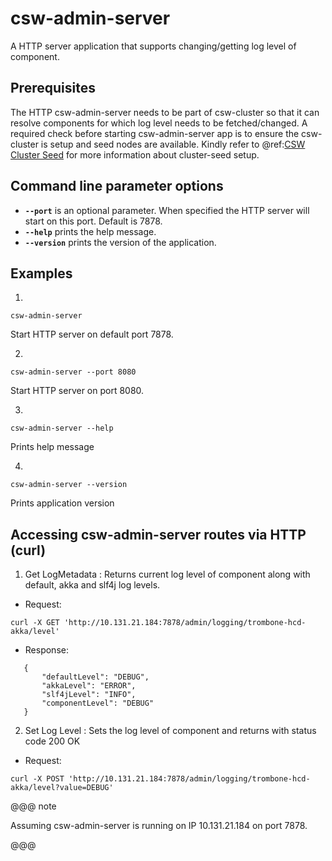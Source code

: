 # csw-admin-server

A HTTP server application that supports changing/getting log level of component. 

## Prerequisites

The HTTP csw-admin-server needs to be part of csw-cluster so that it can resolve components for which log level needs to be fetched/changed.
A required check before starting csw-admin-server app is to ensure the csw-cluster is setup and seed nodes are available.
Kindly refer to @ref:[CSW Cluster Seed](../apps/cswclusterseed.md) for more information about cluster-seed setup.

## Command line parameter options

* **`--port`** is an optional parameter. When specified the HTTP server will start on this port. Default is 7878.
* **`--help`** prints the help message.
* **`--version`** prints the version of the application.

## Examples

1. 
```
csw-admin-server
```  
Start HTTP server on default port 7878.
 
2. 
```
csw-admin-server --port 8080
```  
Start HTTP server on port 8080.

3. 
```
csw-admin-server --help
```  
Prints help message

4. 
```
csw-admin-server --version
```    
Prints application version


 ## Accessing csw-admin-server routes via HTTP (curl)
 
 
1. Get LogMetadata : Returns current log level of component along with default, akka and slf4j log levels.
 
 * Request:
 ```
 curl -X GET 'http://10.131.21.184:7878/admin/logging/trombone-hcd-akka/level'
 ```
 
 * Response:
 ```
    {
        "defaultLevel": "DEBUG",
        "akkaLevel": "ERROR",
        "slf4jLevel": "INFO",
        "componentLevel": "DEBUG"
    }
 ```
 
2. Set Log Level : Sets the log level of component and returns with status code 200 OK
 
 * Request:
 ```
 curl -X POST 'http://10.131.21.184:7878/admin/logging/trombone-hcd-akka/level?value=DEBUG'
 ```

@@@ note

 Assuming csw-admin-server is running on IP 10.131.21.184 on port 7878.

@@@
